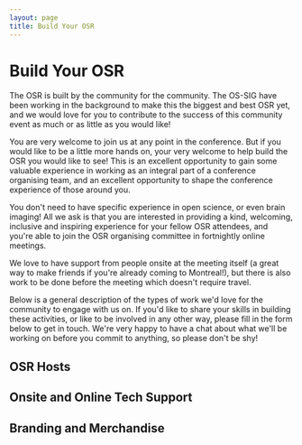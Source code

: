 ```yaml
---
layout: page
title: Build Your OSR
---
```


# Build Your OSR

The OSR is built by the community for the community. The OS-SIG have been working in the background to make this the biggest and best OSR yet, and we would love for you to contribute to the success of this community event as much or as little as you would like!

You are very welcome to join us at any point in the conference. But if you would like to be a little more hands on, your very welcome to help build the OSR you would like to see! This is an excellent opportunity to gain some valuable experience in working as an integral part of a conference organising team, and an excellent opportunity to shape the conference experience of those around you.

You don't need to have specific experience in open science, or even brain imaging! All we ask is that you are interested in providing a kind, welcoming, inclusive and inspiring experience for your fellow OSR attendees, and you're able to join the OSR organising committee in fortnightly online meetings.

We love to have support from people onsite at the meeting itself (a great way to make friends if you're already coming to Montreal!), but there is also work to be done before the meeting which doesn't require travel.

Below is a general description of the types of work we'd love for the community to engage with us on. If you'd like to share your skills in building these activities, or like to be involved in any other way, please fill in the form below to get in touch. We're very happy to have a chat about what we'll be working on before you commit to anything, so please don't be shy!

## OSR Hosts

## Onsite and Online Tech Support

## Branding and Merchandise
